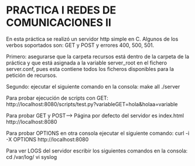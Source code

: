 # PRACTICA I REDES DE COMUNICACIONES II

En esta práctica se realizó un servidor http simple en C. Algunos de los verbos soportados son: GET y POST y errores 400, 500, 501.

Primero: asegurarse que la carpeta recursos está dentro de la carpeta de la práctica y que está asignada a la variable server_root en el fichero server.conf, pues esta contiene todos los ficheros disponibles para la petición de recursos. 

Segundo: ejecutar el siguiente comando en la consola:
make all
./server

Para probar ejecución de scripts con GET:
http://localhost:8080/scripts/test.py?variableGET=hola&holaa=variable

Para probar GET y POST--> Página por defecto del servidor es index.html
http://localhost:8080

Para probar OPTIONS en otra  consola ejecutar el siguiente comando:
curl -i -X OPTIONS http://localhost:8080

Para ver LOGS del servidor escribir los siguientes comandos en la consola:
cd /var/log/
vi syslog

